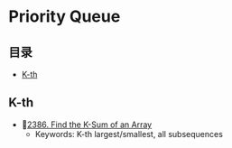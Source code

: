 # Priority Queue
## 目录
* [K-th](#K-th)

## K-th
* :red_circle:[2386. Find the K-Sum of an Array]()
    * Keywords: K-th largest/smallest, all subsequences